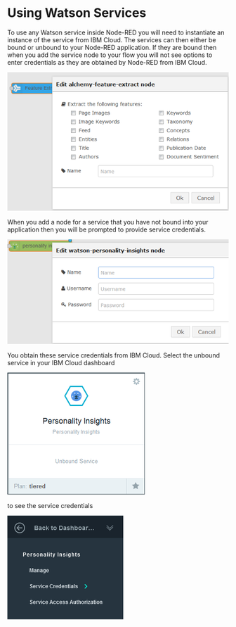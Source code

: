 # Using Watson Services

To use any Watson service inside Node-RED you will need to instantiate an instance of the service from 
IBM Cloud. The services can then either be bound or unbound to your Node-RED
application. If they are bound then when you add the service node to your flow you will not see options to enter
credentials as they are obtained by Node-RED from IBM Cloud.

![`BoundAlchemyService`](images/uws_bound_alchemy_service.png)

When you add a node for a service that you have not bound into your application then you will be prompted to provide 
service credentials.

![`UnboundPIService`](images/uws_unbound_pi_service.png)

You obtain these service credentials from IBM Cloud. Select the unbound service in your IBM Cloud dashboard

![`UnboundIBM CloudService`](images/uws_unbound_bluemix_service.png)

to see the service credentials

![`UnboundServiceCredentials`](images/uws_unbound_service_credentials.png)
